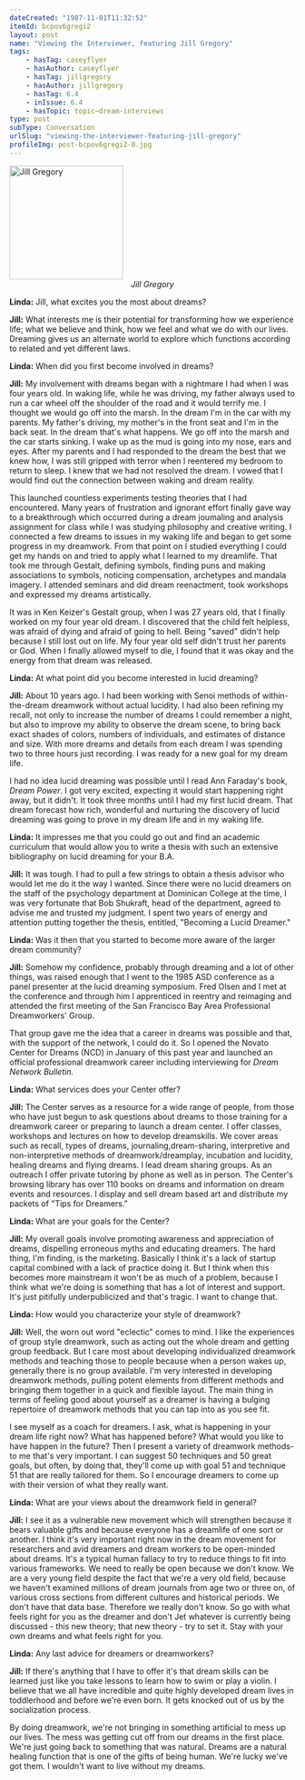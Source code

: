 ```yaml
---
dateCreated: "1987-11-01T11:32:52"
itemId: bcpov6gregi2
layout: post
name: "Viewing the Interviewer, featuring Jill Gregory"
tags:
    - hasTag: caseyflyer
    - hasAuthor: caseyflyer
    - hasTag: jillgregory
    - hasAuthor: jillgregory
    - hasTag: 6.4
    - inIssue: 6.4
    - hasTopic: topic~dream-interviews
type: post
subType: Conversation
urlSlug: "viewing-the-interviewer-featuring-jill-gregory"
profileImg: post-bcpov6gregi2-0.jpg
---
```


<img src="../images/post-bcpov6gregi2-0.jpg" width="200" height="auto" alt="Jill Gregory"/>
<!--nopreview--><div style="text-align:center"><i>Jill Gregory</i></div><!--/nopreview-->

**Linda:** Jill, what excites you the most about dreams?

**Jill:** What interests me is their potential for transforming how we experience life; what we believe and think, how we feel and what we do with our lives. Dreaming gives us an alternate world to explore which functions according to related and yet different laws.

**Linda:** When did you first become involved in dreams?

**Jill:** My involvement with dreams began with a nightmare I had when I was four years old. In waking life, while he was driving, my father always used to run a car wheel off the shoulder of the road and it would terrify me. I thought we would go off into the marsh. In the dream I'm in the car with my parents. My father's driving, my mother's in the front seat and I'm in the back seat. In the dream that's what happens. We go off into the marsh and the car starts sinking. I wake up as the mud is going into my nose, ears and eyes. After my parents and I had responded to the dream the best that we knew how, I was still gripped with terror when I reentered my bedroom to return to sleep. I knew that we had not resolved the dream. I vowed that I would find out the connection between waking and dream reality.

This launched countless experiments testing theories that I had encountered. Many years of frustration and ignorant effort finally gave way to a breakthrough which occurred during a dream joumaling and analysis assignment for class while I was studying philosophy and creative writing. I connected a few dreams to issues in my waking life and began to get some progress in my dreamwork. From that point on I studied everything I could get my hands on and tried to apply what I learned to my dreamlife. That took me through Gestalt, defining symbols, finding puns and making associations to symbols, noticing compensation, archetypes and mandala imagery. I attended seminars and did dream reenactment, took workshops and expressed my dreams artistically.

It was in Ken Keizer's Gestalt group, when I was 27 years old, that I finally worked on my four year old dream. I discovered that the child felt helpless, was afraid of dying and afraid of going to hell. Being "saved" didn't help because I still lost out on life. My four year old self didn't trust her parents or God. When I finally allowed myself to die, I found that it was okay and the energy from that dream was released.

**Linda:** At what point did you become interested in lucid dreaming?

**Jill:** About 10 years ago. I had been working with Senoi methods of within-the-dream dreamwork without actual lucidity. I had also been refining my recall, not only to increase the number of dreams I could remember a night, but also to improve my ability to observe the dream scene, to bring back exact shades of colors, numbers of individuals, and estimates of distance and size. With more dreams and details from each dream I was spending two to three hours just recording. I was ready for a new goal for my dream life.

I had no idea lucid dreaming was possible until I read Ann Faraday's book, _Dream Power_. I got very excited, expecting it would start happening right away, but it didn't. It took three months until I had my first lucid dream. That dream forecast how rich, wonderful and nurturing the discovery of lucid dreaming was going to prove in my dream life and in my waking life.

**Linda:** It impresses me that you could go out and find an academic curriculum that would allow you to write a thesis with such an extensive bibliography on lucid dreaming for your B.A.

**Jill:** It was tough. I had to pull a few strings to obtain a thesis advisor who would let me do it the way I wanted. Since there were no lucid dreamers on the staff of the psychology department at Dominican College at the time, I was very fortunate that Bob Shukraft, head of the department, agreed to advise me and trusted my judgment. I spent two years of energy and attention putting together the thesis, entitled, "Becoming a Lucid Dreamer."

**Linda:** Was it then that you started to become more aware of the larger dream community?

**Jill:** Somehow my confidence, probably through dreaming and a lot of other things, was raised enough that I went to the 1985 ASD conference as a panel presenter at the lucid dreaming symposium. Fred Olsen and I met at the conference and through him I apprenticed in reentry and reimaging and attended the first meeting of the San Francisco Bay Area Professional Dreamworkers' Group.

That group gave me the idea that a career in dreams was possible and that, with the support of the network, I could do it. So I opened the Novato Center for Dreams (NCD) in January of this past year and launched an official professional dreamwork career including interviewing for _Dream Network Bulletin._

**Linda:** What services does your Center offer?

**Jill:** The Center serves as a resource for a wide range of people, from those who have just begun to ask questions about dreams to those training for a dreamwork career or preparing to launch a dream center. I offer classes, workshops and lectures on how to develop dreamskills. We cover areas such as recall, types of dreams, journaling,dream-sharing, interpretive and non-interpretive methods of dreamwork/dreamplay, incubation and lucidity, healing dreams and flying dreams. I lead dream sharing groups. As an outreach I offer private tutoring by phone as well as in person. The Center's browsing library has over 110 books on dreams and information on dream events and resources. I display and sell dream based art and distribute my packets of "Tips for Dreamers."

**Linda:** What are your goals for the Center?

**Jill:** My overall goals involve promoting awareness and appreciation of dreams, dispelling erroneous myths and educating dreamers. The hard thing, I'm finding, is the marketing. Basically I think it's a lack of startup capital combined with a lack of practice doing it. But I think when this becomes more mainstream it won't be as much of a problem, because I think what we're doing is something that has a lot of interest and support. It's just pitifully underpublicized and that's tragic. I want to change that.

**Linda:** How would you characterize your style of dreamwork?

**Jill:** Well, the worn out word "eclectic" comes to mind. I like the experiences of group style dreamwork, such as acting out the whole dream and getting group feedback. But I care most about developing individualized dreamwork methods and teaching those to people because when a person wakes up, generally there is no group available. I'm very interested in developing dreamwork methods, pulling potent elements from different methods and bringing them together in a quick and flexible layout. The main thing in terms of feeling good about yourself as a dreamer is having a bulging repertoire of dreamwork methods that you can tap into as you see fit.

I see myself as a coach for dreamers. I ask, what is happening in your dream life right now? What has happened before? What would you like to have happen in the future? Then I present a variety of dreamwork methods-to me that's very important. I can suggest 50 techniques and 50 great goals, but often, by doing that, they'll come up with goal 51 and technique 51 that are really tailored for them. So I encourage dreamers to come up with their version of what they really want.

**Linda:** What are your views about the dreamwork field in general?

**Jill:** I see it as a vulnerable new movement which will strengthen because it bears valuable gifts and because everyone has a dreamlife of one sort or another. I think it's very important right now in the dream movement for researchers and avid dreamers and dream workers to be open-minded about dreams. It's a typical human fallacy to try to reduce things to fit into various frameworks. We need to really be open because we don't know. We are a very young field despite the fact that we're a very old field, because we haven't examined millions of dream journals from age two or three on, of various cross sections from different cultures and historical periods. We don't have that data base. Therefore we really don't know. So go with what feels right for you as the dreamer and don't Jet whatever is currently being discussed - this new theory; that new theory - try to set it. Stay with your own dreams and what feels right for you.

**Linda:** Any last advice for dreamers or dreamworkers?

**Jill:** If there's anything that I have to offer it's that dream skills can be learned just like you take lessons to learn how to swim or play a violin. I believe that we all have incredible and quite highly developed dream lives in toddlerhood and before we're even born. It gets knocked out of us by the socialization process.

By doing dreamwork, we're not bringing in something artificial to mess up our lives. The mess was getting cut off from our dreams in the first place. We're just going back to something that was natural. Dreams are a natural healing function that is one of the gifts of being human. We're lucky we've got them. I wouldn't want to live without my dreams.
